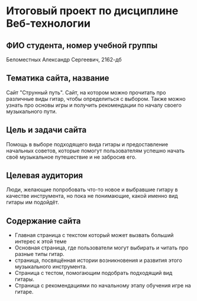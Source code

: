 # Итоговый проект по дисциплине Веб-технологии

## ФИО студента, номер учебной группы

Беломестных Александр Сергеевич, 2162-дб

## Тематика сайта, название

Сайт "Струнный путь". Сайт, на котором можно прочитать про различные виды гитар, чтобы определиться с выбором. Также можно узнать про основы игры и получить рекомендации по началу своего музыкального пути.

## Цель и задачи сайта

Помощь в выборе подходящего вида гитары и предоставление начальных советов, которые помогут пользователям успешно начать своё музыкальное путешествие и не забросив его.

## Целевая аудитория

Люди, желающие попробовать что-то новое и выбравшие гитару в качестве инструмента, но пока не понимающие, какой именно вид гитары им подойдёт.

## Содержание сайта

* Главная страница с текстом который может вызвать больший интерес к этой теме
* Основная страница, где пользователи могут выбирать и читать про разные типы гитар.
* страница, посвящённая истории возникновения и развития этого музыкального инструмента.
* Страница с тестом, помогающим подобрать подходящий вид гитары.
* Страница с рекомендациями по начальному этапу обучения игре на гитаре.

